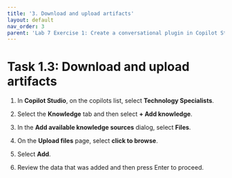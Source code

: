 ```yaml
---
title: '3. Download and upload artifacts'
layout: default
nav_order: 3
parent: 'Lab 7 Exercise 1: Create a conversational plugin in Copilot Studio'
---
```


# Task 1.3: Download and upload artifacts  

 
1. In **Copilot Studio**, on the copilots list, select **Technology Specialists**.

1. Select the **Knowledge** tab and then select **+ Add knowledge**.

1. In the **Add available knowledge sources** dialog, select **Files**.

1. On the **Upload files** page, select **click to browse**.

1. Select **Add**.
	
1. Review the data that was added and then press Enter to proceed.